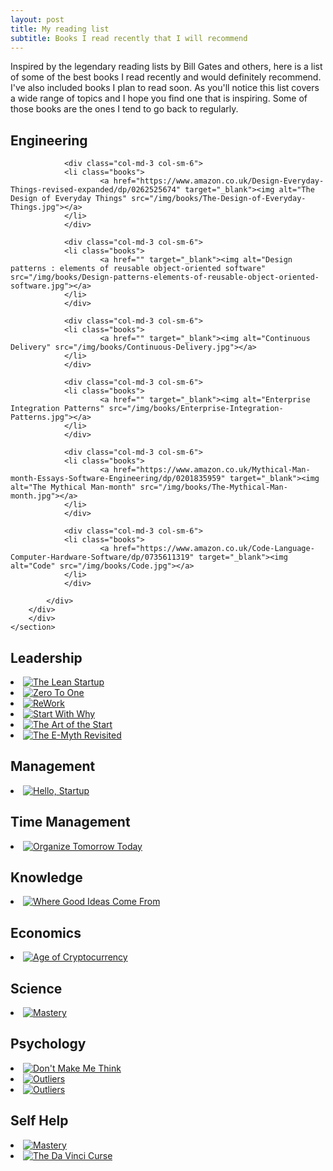 ```yaml
---
layout: post
title: My reading list
subtitle: Books I read recently that I will recommend
---
```

<!-- <div>
<img class="" src="/img//books/books.png">
</div>	
 --><div>
Inspired by the legendary reading lists by Bill Gates and others, here is a list of some of the best books I read recently and would definitely recommend. I've also included books I plan to read soon. As you'll notice this list covers a wide range of topics and I hope you find one that is inspiring. Some of those books are the ones I tend to go back to regularly.
</div>

## Engineering
<div>
	<section class="gallery">
		<div class="container">
		<div class="row">
			<div>

				<div class="col-md-3 col-sm-6">
                <li class="books">
						<a href="https://www.amazon.co.uk/Design-Everyday-Things-revised-expanded/dp/0262525674" target="_blank"><img alt="The Design of Everyday Things" src="/img/books/The-Design-of-Everyday-Things.jpg"></a>
				</li>		
				</div>

				<div class="col-md-3 col-sm-6">
				<li class="books">
						<a href="" target="_blank"><img alt="Design patterns : elements of reusable object-oriented software" src="/img/books/Design-patterns-elements-of-reusable-object-oriented-software.jpg"></a>
				</li>		
				</div>

				<div class="col-md-3 col-sm-6">
				<li class="books">
						<a href="" target="_blank"><img alt="Continuous Delivery" src="/img/books/Continuous-Delivery.jpg"></a>
				</li>		
				</div>

				<div class="col-md-3 col-sm-6">
				<li class="books">
						<a href="" target="_blank"><img alt="Enterprise Integration Patterns" src="/img/books/Enterprise-Integration-Patterns.jpg"></a>
				</li>		
				</div>

				<div class="col-md-3 col-sm-6">
				<li class="books">
						<a href="https://www.amazon.co.uk/Mythical-Man-month-Essays-Software-Engineering/dp/0201835959" target="_blank"><img alt="The Mythical Man-month" src="/img/books/The-Mythical-Man-month.jpg"></a>
				</li>		
				</div>	

				<div class="col-md-3 col-sm-6">
				<li class="books">
						<a href="https://www.amazon.co.uk/Code-Language-Computer-Hardware-Software/dp/0735611319" target="_blank"><img alt="Code" src="/img/books/Code.jpg"></a>
				</li>		
				</div>

			</div>
		</div>
		</div>
	</section>
</div>

## Leadership
<div>
	<section class="gallery">
		<div class="container">
			<div class="row">
				<div class="col-md-3 col-sm-6">
				<li class="books">
						<a href="https://www.amazon.co.uk/Lean-Startup-Innovation-Successful-Businesses/dp/0670921602" target="_blank"><img alt="The Lean Startup" src="/img/books/The-Lean-Startup.jpg"></a>
				</li>		
				</div>
				<div class="col-md-3 col-sm-6">
				<li class="books">
						<a href="https://www.amazon.co.uk/Zero-One-Notes-Start-Future/dp/0753555204" target="_blank"><img alt="Zero To One" src="/img/books/Zero-To-One.jpeg"></a>
				</li>		
				</div>			
				<div class="col-md-3 col-sm-6">
				<li class="books">
						<a href="https://www.amazon.co.uk/ReWork-Change-Way-Work-Forever/dp/0091929784" target="_blank"><img alt="ReWork" src="/img/books/ReWork.jpeg"></a>
				</li>		
				</div>				
				<div class="col-md-3 col-sm-6">
				<li class="books">
						<a href="https://www.amazon.co.uk/Start-Why-Leaders-Inspire-Everyone/dp/0241958229" target="_blank"><img alt="Start With Why" src="/img/books/Start-With-Why.jpg"></a>
				</li>		
				</div>				
				<div class="col-md-3 col-sm-6">
				<li class="books">
						<a href="https://www.amazon.co.uk/Art-Start-2-0-Time-Tested-Battle-Hardened/dp/0241187265" target="_blank"><img alt="The Art of the Start" src="/img/books/The-Art-of-the-Start-2.0.jpg"></a>
				</li>		
				</div>				
				<div class="col-md-3 col-sm-6">
				<li class="books">
						<a href="https://www.amazon.co.uk/E-Myth-Revisited-Small-Businesses-About/dp/0887307280" target="_blank"><img alt="The E-Myth Revisited" src="/img/books/The-E-Myth-Revisited.jpg"></a>
				</li>		
				</div>
			</div>
		</div>
	</section>
</div>

## Management
<div>
	<section class="gallery">
		<div class="container">
			<div class="row">
				<div class="col-md-3 col-sm-6">
				<li class="books">
						<a href="https://www.amazon.co.uk/Hello-Startup-Programmers-Building-Technologies/dp/1491909900" target="_blank"><img alt="Hello, Startup" src="/img/books/Hello-Startup.jpg"></a>
				</li>		
				</div>
			</div>
		</div>
	</section>
</div>

## Time Management
<div>
	<section class="gallery">
		<div class="container">
			<div class="row">
                <div class="col-md-3 col-sm-6">
                	<li class="books">
						<a href="https://www.amazon.co.uk/Organize-Tomorrow-Today-Optimize-Performance/dp/0738218693" target="_blank"><img alt="Organize Tomorrow Today" src="/img//books/Organize-Tomorrow-Today.jpg"></a>
					</li>		
				</div>
			</div>			
		</div>
	</section>
</div>

## Knowledge
<div>
	<section class="gallery">
		<div class="container">
			<div class="row">
				<div class="col-md-3 col-sm-6">
				<li class="books">
						<a href="https://www.amazon.co.uk/Where-Good-Ideas-Come-Innovation/dp/0141033401" target="_blank"><img alt="Where Good Ideas Come From" src="/img/books/Where-Good-Ideas-Come-From.jpg"></a>
				</li>		
				</div>
			</div>
		</div>
	</section>
</div>

## Economics
<div>
	<section class="gallery">
		<div class="container">
			<div class="row">
				<div class="col-md-3 col-sm-6">
				<li class="books">
						<a href="https://www.amazon.co.uk/Age-Cryptocurrency-Bitcoin-Challenging-Economic/dp/1250065631" target="_blank"><img alt="Age of Cryptocurrency" src="/img/books/Age-of-Cryptocurrency.jpg"></a>
				</li>		
				</div>
			</div>
		</div>
	</section>
</div>

## Science
<div>
	<section class="gallery">
		<div class="container">
			<div class="row">
                <div class="col-md-3 col-sm-6">
                	<li class="books">
						<a href="https://www.amazon.co.uk/Making-Modern-World-Materials-Dematerialization/dp/1119942535" target="_blank"><img alt="Mastery" src="/img//books/Making-the-Modern-World.jpg"></a>
					</li>		
				</div>
			</div>
		</div>
	</section>
</div>

## Psychology
<div>
	<section class="gallery">
		<div class="container">
			<div class="row">
                <div class="col-md-3 col-sm-6">
                	<li class="books">
						<a href="https://www.amazon.co.uk/Dont-Make-Me-Think-Usability/dp/0321965515" target="_blank"><img alt="Don't Make Me Think" src="/img//books/Dont-Make-Me-Think.jpg"></a>
					</li>		
				</div>
			</div>
			<div class="col-md-3 col-sm-6">
				<li class="books">
						<a href="https://www.amazon.co.uk/Outliers-Story-Success-Malcolm-Gladwell/dp/0141036257" target="_blank"><img alt="Outliers" src="/img/books/Outliers.jpg"></a>
				</li>		
			</div>
			<div class="col-md-3 col-sm-6">
				<li class="books">
						<a href="https://www.amazon.co.uk/Nonviolent-Communication-Language-Life-Guides/dp/189200528X" target="_blank"><img alt="Outliers" src="/img/books/Nonviolent-Communication.jpg"></a>
				</li>		
			</div>			
		</div>
	</section>
</div>

## Self Help
<div>
	<section class="gallery">
		<div class="container">
			<div class="row">
                <div class="col-md-3 col-sm-6">
                	<li class="books">
						<a href="https://www.amazon.co.uk/Mastery-Robert-Greene-Collection/dp/178125091X" target="_blank"><img alt="Mastery" src="/img//books/Mastery.jpg"></a>
					</li>		
				</div>                
				<div class="col-md-3 col-sm-6">
                	<li class="books">
						<a href="https://www.amazon.co.uk/Vinci-CURSE-design-people-interests-talents/dp/1523244879" target="_blank"><img alt="The Da Vinci Curse" src="/img//books/The-Da-Vinci-Curse.jpg"></a>
					</li>		
				</div>
			</div>
		</div>
	</section>
</div>

